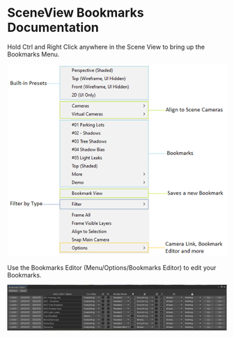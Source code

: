 # SceneView Bookmarks Documentation

Hold Ctrl and Right Click anywhere in the Scene View to bring up the Bookmarks Menu.

![The Bookmarks Menu.](images/bookmarks_menu.png)

Use the Bookmarks Editor (Menu/Options/Bookmarks Editor) to edit your Bookmarks.

![The Bookmarks Editor.](images/bookmarks_editor.png)
